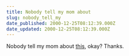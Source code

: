 ```yaml
---
title: Nobody tell my mom about
slug: nobody_tell_my
date_published: 2000-12-25T08:12:39.000Z
date_updated: 2000-12-25T08:12:39.000Z
---
```


Nobody tell my mom about [this](http://www.msnbc.com/local/wnbc/1187034.asp), okay? Thanks.
